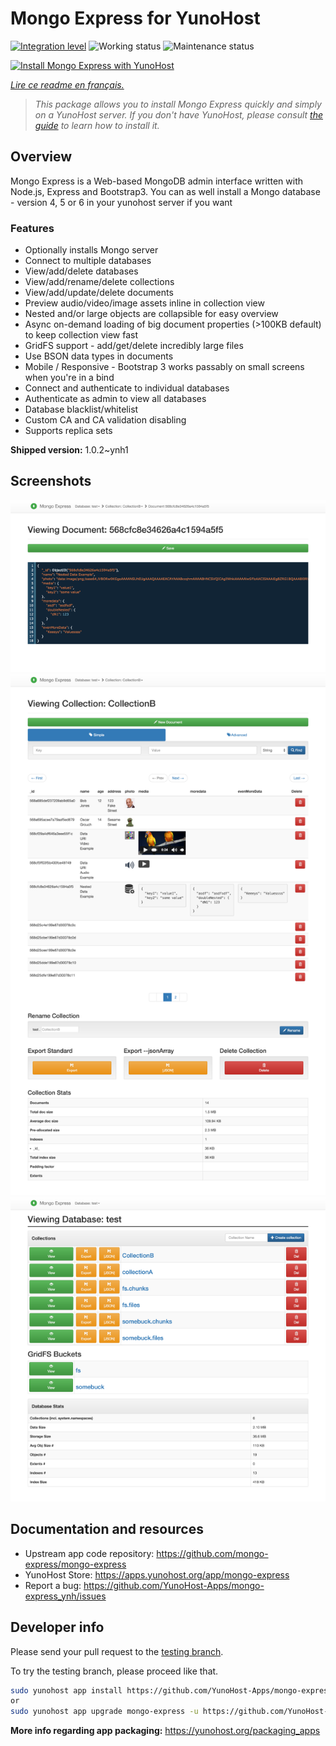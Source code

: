 <!--
N.B.: This README was automatically generated by https://github.com/YunoHost/apps/tree/master/tools/README-generator
It shall NOT be edited by hand.
-->

# Mongo Express for YunoHost

[![Integration level](https://dash.yunohost.org/integration/mongo-express.svg)](https://dash.yunohost.org/appci/app/mongo-express) ![Working status](https://ci-apps.yunohost.org/ci/badges/mongo-express.status.svg) ![Maintenance status](https://ci-apps.yunohost.org/ci/badges/mongo-express.maintain.svg)

[![Install Mongo Express with YunoHost](https://install-app.yunohost.org/install-with-yunohost.svg)](https://install-app.yunohost.org/?app=mongo-express)

*[Lire ce readme en français.](./README_fr.md)*

> *This package allows you to install Mongo Express quickly and simply on a YunoHost server.
If you don't have YunoHost, please consult [the guide](https://yunohost.org/#/install) to learn how to install it.*

## Overview

Mongo Express is a Web-based MongoDB admin interface written with Node.js, Express and Bootstrap3.
You can as well install a Mongo database - version 4, 5 or 6 in your yunohost server if you want 

### Features
- Optionally installs Mongo server
- Connect to multiple databases
- View/add/delete databases
- View/add/rename/delete collections
- View/add/update/delete documents
- Preview audio/video/image assets inline in collection view
- Nested and/or large objects are collapsible for easy overview
- Async on-demand loading of big document properties (>100KB default) to keep collection view fast
- GridFS support - add/get/delete incredibly large files
- Use BSON data types in documents
- Mobile / Responsive - Bootstrap 3 works passably on small screens when you're in a bind
- Connect and authenticate to individual databases
- Authenticate as admin to view all databases
- Database blacklist/whitelist
- Custom CA and CA validation disabling
- Supports replica sets


**Shipped version:** 1.0.2~ynh1

## Screenshots

![Screenshot of Mongo Express](./doc/screenshots/document-edit.png)
![Screenshot of Mongo Express](./doc/screenshots/collection-view.png)
![Screenshot of Mongo Express](./doc/screenshots/databases-view.png)

## Documentation and resources

* Upstream app code repository: <https://github.com/mongo-express/mongo-express>
* YunoHost Store: <https://apps.yunohost.org/app/mongo-express>
* Report a bug: <https://github.com/YunoHost-Apps/mongo-express_ynh/issues>

## Developer info

Please send your pull request to the [testing branch](https://github.com/YunoHost-Apps/mongo-express_ynh/tree/testing).

To try the testing branch, please proceed like that.

``` bash
sudo yunohost app install https://github.com/YunoHost-Apps/mongo-express_ynh/tree/testing --debug
or
sudo yunohost app upgrade mongo-express -u https://github.com/YunoHost-Apps/mongo-express_ynh/tree/testing --debug
```

**More info regarding app packaging:** <https://yunohost.org/packaging_apps>
